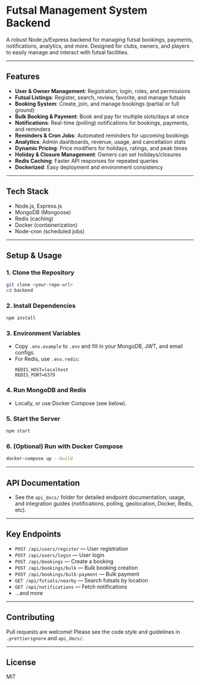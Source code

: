 # Futsal Management System Backend

A robust Node.js/Express backend for managing futsal bookings, payments, notifications, analytics, and more. Designed for clubs, owners, and players to easily manage and interact with futsal facilities.

---

## Features
- **User & Owner Management**: Registration, login, roles, and permissions
- **Futsal Listings**: Register, search, review, favorite, and manage futsals
- **Booking System**: Create, join, and manage bookings (partial or full ground)
- **Bulk Booking & Payment**: Book and pay for multiple slots/days at once
- **Notifications**: Real-time (polling) notifications for bookings, payments, and reminders
- **Reminders & Cron Jobs**: Automated reminders for upcoming bookings
- **Analytics**: Admin dashboards, revenue, usage, and cancellation stats
- **Dynamic Pricing**: Price modifiers for holidays, ratings, and peak times
- **Holiday & Closure Management**: Owners can set holidays/closures
- **Redis Caching**: Faster API responses for repeated queries
- **Dockerized**: Easy deployment and environment consistency

---

## Tech Stack
- Node.js, Express.js
- MongoDB (Mongoose)
- Redis (caching)
- Docker (containerization)
- Node-cron (scheduled jobs)

---

## Setup & Usage

### 1. Clone the Repository
```bash
git clone <your-repo-url>
cd backend
```

### 2. Install Dependencies
```bash
npm install
```

### 3. Environment Variables
- Copy `.env.example` to `.env` and fill in your MongoDB, JWT, and email configs.
- For Redis, use `.env.redis`:
  ```
  REDIS_HOST=localhost
  REDIS_PORT=6379
  ```

### 4. Run MongoDB and Redis
- Locally, or use Docker Compose (see below).

### 5. Start the Server
```bash
npm start
```

### 6. (Optional) Run with Docker Compose
```bash
docker-compose up --build
```

---

## API Documentation
- See the `api_docs/` folder for detailed endpoint documentation, usage, and integration guides (notifications, polling, geolocation, Docker, Redis, etc).

---

## Key Endpoints
- `POST /api/users/register` — User registration
- `POST /api/users/login` — User login
- `POST /api/bookings` — Create a booking
- `POST /api/bookings/bulk` — Bulk booking creation
- `POST /api/bookings/bulk-payment` — Bulk payment
- `GET /api/futsals/nearby` — Search futsals by location
- `GET /api/notifications` — Fetch notifications
- ...and more

---

## Contributing
Pull requests are welcome! Please see the code style and guidelines in `.prettierignore` and `api_docs/`.

---

## License
MIT
